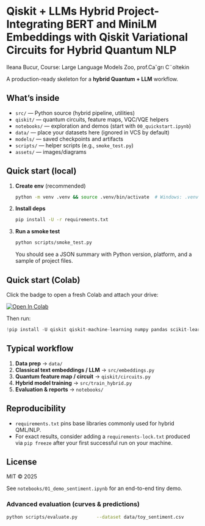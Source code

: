 # Qiskit + LLMs Hybrid Project- Integrating BERT and MiniLM Embeddings with Qiskit Variational Circuits for Hybrid Quantum NLP
Ileana Bucur,
Course: Large Language Models Zoo, prof.Ca˘grı C¨oltekin

A production-ready skeleton for a **hybrid Quantum + LLM** workflow. 

## What’s inside
- `src/` — Python source (hybrid pipeline, utilities)
- `qiskit/` — quantum circuits, feature maps, VQC/VQE helpers
- `notebooks/` — exploration and demos (start with `00_quickstart.ipynb`)
- `data/` — place your datasets here (ignored in VCS by default)
- `models/` — saved checkpoints and artifacts
- `scripts/` — helper scripts (e.g., `smoke_test.py`)
- `assets/` — images/diagrams

## Quick start (local)
1. **Create env** (recommended)

   ```bash
   python -m venv .venv && source .venv/bin/activate  # Windows: .venv\Scripts\activate
   ```
2. **Install deps**

   ```bash
   pip install -U -r requirements.txt
   ```
3. **Run a smoke test**

   ```bash
   python scripts/smoke_test.py
   ```
   You should see a JSON summary with Python version, platform, and a sample of project files.

## Quick start (Colab)
Click the badge to open a fresh Colab and attach your drive:

[![Open In Colab](https://colab.research.google.com/assets/colab-badge.svg)](https://colab.research.google.com/)

Then run:
```python
!pip install -U qiskit qiskit-machine-learning numpy pandas scikit-learn transformers datasets accelerate torch
```

## Typical workflow
1. **Data prep** → `data/`
2. **Classical text embeddings / LLM** → `src/embeddings.py`
3. **Quantum feature map / circuit** → `qiskit/circuits.py`
4. **Hybrid model training** → `src/train_hybrid.py`
5. **Evaluation & reports** → `notebooks/`

## Reproducibility
- `requirements.txt` pins base libraries commonly used for hybrid QML/NLP.
- For exact results, consider adding a `requirements-lock.txt` produced via `pip freeze` after your first successful run on your machine.

## License
MIT © 2025 


See `notebooks/01_demo_sentiment.ipynb` for an end-to-end tiny demo.


### Advanced evaluation (curves & predictions)
```bash
python scripts/evaluate.py       --dataset data/toy_sentiment.csv       --report models/eval_metrics.json       --cm models/confusion_matrix.png       --pr models/pr_curve.png       --roc models/roc_curve.png       --preds models/predictions.csv
```
